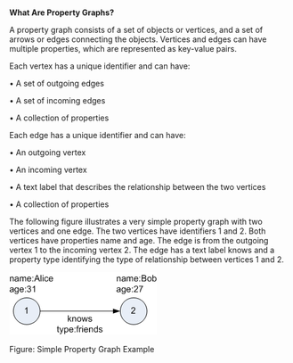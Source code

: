 <br>

**What Are Property Graphs?** 

A property graph consists of a set of objects or vertices, and a set of arrows or edges connecting the objects. Vertices and edges can have multiple properties, which are represented as key-value pairs.

Each vertex has a unique identifier and can have:


•	A set of outgoing edges

•	A set of incoming edges

•	A collection of properties

Each edge has a unique identifier and can have:

•	An outgoing vertex

•	An incoming vertex

•	A text label that describes the relationship between the two vertices

•	A collection of properties


The following figure illustrates a very simple property graph with two vertices and one edge. The two vertices have identifiers 1 and 2. Both vertices have properties name and age. The edge is from the outgoing vertex 1 to the incoming vertex 2. The edge has a text label knows and a property type identifying the type of relationship between vertices 1 and 2.

![](./images/IMGG1.PNG) 

Figure: Simple Property Graph Example

